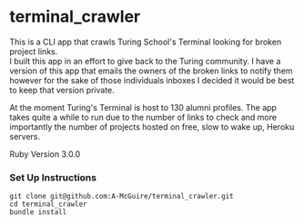 # terminal_crawler


This is a CLI app that crawls Turing School's Terminal looking for broken project links.  
I built this app in an effort to give back to the Turing community. I have a version of this app that emails the owners of the broken links to notify them however for the sake of those individuals inboxes I decided it would be best to keep that version private.

At the moment Turing's Terminal is host to 130 alumni profiles. The app takes quite a while to run due to the number of links to check and more importantly the number of projects hosted on free, slow to wake up, Heroku servers.

Ruby Version 3.0.0

### Set Up Instructions
```
git clone git@github.com:A-McGuire/terminal_crawler.git
cd terminal_crawler
bundle install
```
